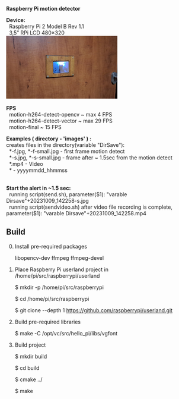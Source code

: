 <b>Raspberry Pi motion detector<br></b>

<b>Device: </b> <br/>
&nbsp;  Raspberry Pi 2 Model B Rev 1.1<br/>
&nbsp;  3,5” RPi LCD 480×320<br/>
<img src="https://github.com/Alfed2/motion-detect/blob/main/images/device.jpg" width="300"> 

<b> FPS </b> <br/>
&nbsp;  motion-h264-detect-opencv  ~ max 4 FPS <br/>
&nbsp;  motion-h264-detect-vector  ~ max 29 FPS<br/>
&nbsp;  motion-final  ~ 15 FPS<br/>

<b>Examples ( directory - 'images' ) :</b><br/>
creates files in the directory(variable "DirSave"):<br/>
&nbsp;  *-f.jpg, *-f-small.jpg   - first frame motion detect<br/>
&nbsp;  *-s.jpg, *-s-small.jpg   - frame after ~ 1.5sec from the motion detect<br/>
&nbsp;  *.mp4 - Video<br/>
&nbsp;  \* -  yyyymmdd_hhmmss<br/>

<br/>
<b>Start the alert in ~1.5 sec:</b><br/>
&nbsp; running script(send.sh), parameter($1): "varable Dirsave"+20231009_142258-s.jpg<br/>
&nbsp; running script(sendvideo.sh) after video file recording is complete, parameter($1): "varable Dirsave"+20231009_142258.mp4<br/>


Build
-----
0. Install pre-required packages
   
    libopencv-dev ffmpeg ffmpeg-devel

1. Place  Raspberry Pi userland project in /home/pi/src/raspberrypi/userland
    
    $ mkdir -p /home/pi/src/raspberrypi
    
    $ cd /home/pi/src/raspberrypi
        
    $ git clone --depth 1 https://github.com/raspberrypi/userland.git


2. Build pre-required libraries
    
    $ make -C /opt/vc/src/hello_pi/libs/vgfont
    

3. Build project 

    $ mkdir build
    
    $ cd build
    
    $ cmake ../
    
    $ make 
    
  
